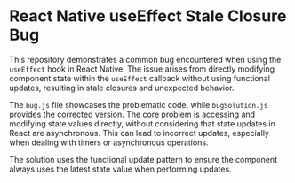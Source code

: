 # React Native useEffect Stale Closure Bug

This repository demonstrates a common bug encountered when using the `useEffect` hook in React Native.  The issue arises from directly modifying component state within the `useEffect` callback without using functional updates, resulting in stale closures and unexpected behavior.

The `bug.js` file showcases the problematic code, while `bugSolution.js` provides the corrected version.  The core problem is accessing and modifying state values directly, without considering that state updates in React are asynchronous.  This can lead to incorrect updates, especially when dealing with timers or asynchronous operations.

The solution uses the functional update pattern to ensure the component always uses the latest state value when performing updates.